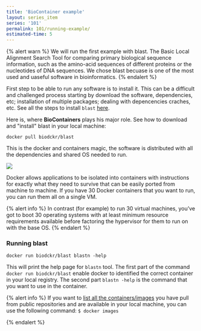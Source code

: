 ```yaml
---
title: 'BioContainer example'
layout: series_item
series: '101'
permalink: 101/running-example/
estimated-time: 5
---
```


{% alert warn %}
We will run the first example with blast. The Basic Local Alignment Search Tool for comparing primary biological sequence 
information, such as the amino-acid sequences of different proteins or the nucleotides of DNA sequences.
We chose blast becuase is one of the most used and uaseful software in bioinformatics. 
{% endalert %}

First step to be able to run any software is to install it. This can be a difficult and challenged process starting by download 
the software, dependencies, etc; installation of multiple packages; dealing with depencencies craches, etc. See all the steps 
to install `blast` [here](https://www.ncbi.nlm.nih.gov/books/NBK279671/).  

Here is, where **BioContainers** plays his major role. See how to download and "install" blast in your local machine:

~~~
docker pull biodckr/blast
~~~

This is the docker and containers magic, the software is distributed with all the dependencies and shared OS needed to run. 

<img class="splashIcon" src="{{ site.baseurl}}img/series/101/what.gif">

Docker allows applications to be isolated into containers with instructions for exactly what they need to survive that can be easily ported
from machine to machine. If you have 30 Docker containers that you want to run, you can run them all on a single VM. 

{% alert info %}
 In contrast (for example) to run 30 virtual machines, you’ve got to boot 30 operating systems with at least minimum resource
 requirements available before factoring the hypervisor for them to run on with the base OS.
{% endalert %}

### Running blast 

~~~
docker run biodckr/blast blastn -help
~~~

This will print the help page for `blastn` tool. The first part of the command `docker run biodckr/blast` enable docker 
to identified the correct container in your local registry. The second part `blastn -help` is the command that you want to
use in the container.

{% alert info %}
 If you want to [list all the containers/images](https://docs.docker.com/engine/reference/commandline/images/) you have pull from public repositories and are available in your 
 local machine, you can use the following command: `$ docker images`
 
{% endalert %}
 
